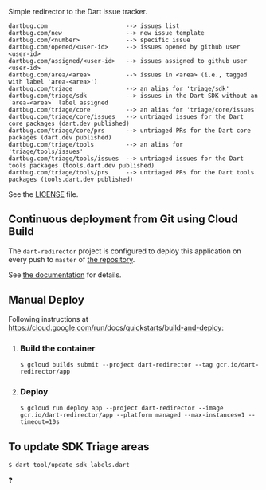Simple redirector to the Dart issue tracker.

    dartbug.com                      --> issues list
    dartbug.com/new                  --> new issue template
    dartbug.com/<number>             --> specific issue
    dartbug.com/opened/<user-id>     --> issues opened by github user <user-id>
    dartbug.com/assigned/<user-id>   --> issues assigned to github user <user-id>
    dartbug.com/area/<area>          --> issues in <area> (i.e., tagged with label 'area-<area>')
    dartbug.com/triage               --> an alias for 'triage/sdk'
    dartbug.com/triage/sdk           --> issues in the Dart SDK without an `area-<area>` label assigned
    dartbug.com/triage/core          --> an alias for 'triage/core/issues'
    dartbug.com/triage/core/issues   --> untriaged issues for the Dart core packages (dart.dev published)
    dartbug.com/triage/core/prs      --> untriaged PRs for the Dart core packages (dart.dev published)
    dartbug.com/triage/tools         --> an alias for 'triage/tools/issues'
    dartbug.com/triage/tools/issues  --> untriaged issues for the Dart tools packages (tools.dart.dev published)
    dartbug.com/triage/tools/prs     --> untriaged PRs for the Dart tools packages (tools.dart.dev published)

See the [LICENSE](LICENSE) file.

## Continuous deployment from Git using Cloud Build

The `dart-redirector` project is configured to deploy this application on every
push to `master` of [the repository](https://github.com/dart-lang/dartbug.com).

See
[the documentation](https://cloud.google.com/run/docs/continuous-deployment-with-cloud-build)
for details.

## Manual Deploy

Following instructions at https://cloud.google.com/run/docs/quickstarts/build-and-deploy:

1. ### Build the container

    ```console
    $ gcloud builds submit --project dart-redirector --tag gcr.io/dart-redirector/app
    ```

1. ### Deploy

    ```console
    $ gcloud run deploy app --project dart-redirector --image gcr.io/dart-redirector/app --platform managed --max-instances=1 --timeout=10s
    ```

## To update SDK Triage areas

```console
$ dart tool/update_sdk_labels.dart
```

❓
